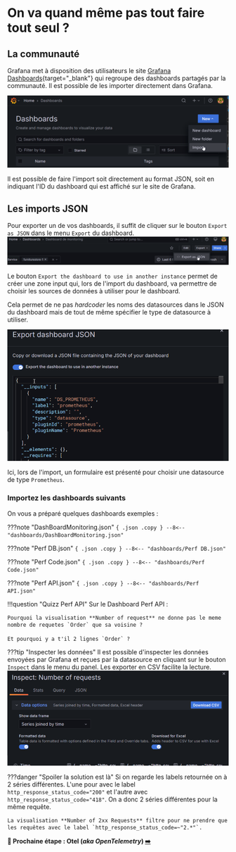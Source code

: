 # On va quand même pas tout faire tout seul ?

## La communauté

Grafana met à disposition des utilisateurs le site [Grafana Dashboards](https://grafana.com/grafana/dashboards/){target="_blank"} qui regroupe des dashboards partagés par la communauté. Il est possible de les importer directement dans Grafana.

![Menu d'import d'un dashboard](image-35.png)

Il est possible de faire l'import soit directement au format JSON, soit en indiquant l'ID du dashboard qui est affiché sur le site de Grafana.

## Les imports JSON

Pour exporter un de vos dashboards, il suffit de cliquer sur le bouton `Export as JSON` dans le menu `Export` du dashboard.
![Dashboard Export](image-36.png)

Le bouton `Export the dashboard to use in another instance` permet de créer une zone input qui, lors de l'import du dashboard, va permettre de choisir les sources de données à utiliser pour le dashboard.

Cela permet de ne pas *hardcoder* les noms des datasources dans le JSON du dashboard mais de tout de même spécifier le type de datasource à utiliser.

![Dashboard Var](image-37.png)

Ici, lors de l'import, un formulaire est présenté pour choisir une datasource de type `Prometheus`.

### Importez les dashboards suivants

On vous a préparé quelques dashboards exemples :

???note "DashBoardMonitoring.json"
    ``` { .json .copy }
        --8<-- "dashboards/DashBoardMonitoring.json"
    ```

???note "Perf DB.json"
    ``` { .json .copy }
        --8<-- "dashboards/Perf DB.json"
    ```

???note "Perf Code.json"
    ``` { .json .copy }
        --8<-- "dashboards/Perf Code.json"
    ```

???note "Perf API.json"
    ``` { .json .copy }
        --8<-- "dashboards/Perf API.json"
    ```

!!!question "Quizz Perf API"
    Sur le Dashboard Perf API :

    Pourquoi la visualisation **Number of request** ne donne pas le meme nombre de requetes `Order` que sa voisine ?

    Et pourquoi y a t'il 2 lignes `Order` ?

???tip "Inspecter les données"
    Il est possible d'inspecter les données envoyées par Grafana et reçues par la datasource en cliquant sur le bouton `Inspect` dans le menu du panel. Les exporter en CSV facilite la lecture.
    ![Inspect](image-38.png)

???danger "Spoiler la solution est là"
    Si on regarde les labels retournée on à 2 séries différentes. L'une pour avec le label `http_response_status_code="200"` et l'autre avec `http_response_status_code="418"`. On a donc 2 séries différentes pour la même requête. 

    La visualisation **Number of 2xx Requests** filtre pour ne prendre que les requêtes avec le label `http_response_status_code=~"2.*"`.

**🛫 Prochaine étape : Otel (*aka OpenTelemetry*) [➡️](../dashboard-metrics/otel.md)**
